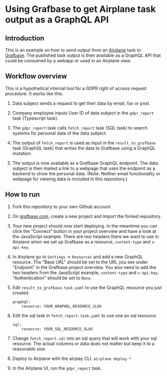 # Using Grafbase to get Airplane task output as a GraphQL API

## Introduction

This is an example on how to send output from an [Airplane](https://airplane.dev/) task to [Grafbase](https://grafbase.com/). The published task output is then available as a GraphQL API that could be consumed by a webapp or used in an Airplane view. 

## Workflow overview

This is a hypothetical internal tool for a GDPR right of access request procedure. It works like this.

1. Data subject sends a request to get their data by email, fax or post.

2. Company employee inputs User ID of data subject in the `gdpr_report` task (Typescript task).

3. The `gdpr_report` task calls `fetch_report` task (SQL task) to search systems for personal data of the data subject.

4. The output of `fetch_report` is used as input in the `result_to_grafbase` task (GraphQL task) that writes the data to Grafbase using a GraphQL mutation.

5. The output is now available as a Grafbase GraphQL endpoint. The data subject is then mailed a link to a webpage that uses the endpoint as a backend to show the personal data. (Note: Neither email functionality or webpage for viewing data is included in this repository.)


## How to run

1. Fork this repository to your own Github account

2. On [grafbase.com](https://grafbase.com/), create a new project and import the forked repository.

3. Your new project should now start deploying. In the meantime you can click the "Connect" button in your project overview and have a look at the JavaScript example. There are two headers there we want to use in Airplane when we set up Grafbase as a resource, `content-type` and `x-api-key`.

4. In Airplane go to `Settings` -> `Resources` and add a new GraphQL resource. The "Base URL" should be set to the URL you see under "Endpoint" in the Grafbase project overview. You also need to add the two headers from the JavaScript example, `content-type` and `x-api-key`. "Authentication" should be set to `None`.

5. Edit `result_to_grafbase.task.yaml` to use the GraphQL resource you just created

    ```
    graphql:
        resource: YOUR_GRAPHQL_RESOURCE_SLUG
    ```


6. Edit the sql task in `fetch_report.task.yaml` to use one an sql resource. 

    ```
    sql:
        resource: YOUR_SQL_RESOURCE_SLUG
    ```

7. Change `fetch_report.sql` into an sql query that will work with your sql resource. The actual columns or data does not matter but keep it to a reasonable size.

8. Deploy to Airplane with the airplay CLI. `airplane deploy *`

9. In the Airplane UI, run the `gdpr_report` task.




